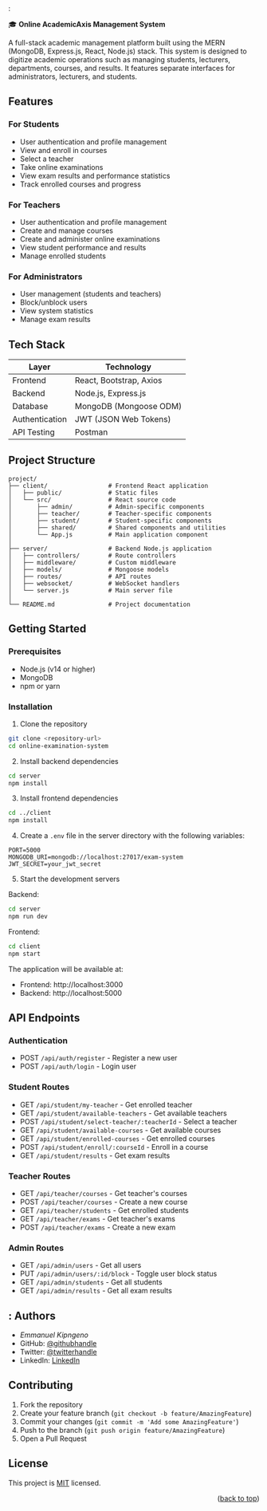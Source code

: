 :

🎓 **Online AcademicAxis Management System**


A full-stack academic management platform built using the MERN (MongoDB, Express.js, React, Node.js) stack. This system is designed to digitize academic operations such as managing students, lecturers, departments, courses, and results. It features separate interfaces for administrators, lecturers, and students.

## Features

### For Students
- User authentication and profile management
- View and enroll in courses
- Select a teacher
- Take online examinations
- View exam results and performance statistics
- Track enrolled courses and progress

### For Teachers
- User authentication and profile management
- Create and manage courses
- Create and administer online examinations
- View student performance and results
- Manage enrolled students

### For Administrators
- User management (students and teachers)
- Block/unblock users
- View system statistics
- Manage exam results

## Tech Stack

| Layer          | Technology              |
| -------------- | ----------------------- |
| Frontend       | React, Bootstrap, Axios |
| Backend        | Node.js, Express.js     |
| Database       | MongoDB (Mongoose ODM)  |
| Authentication | JWT (JSON Web Tokens)   |
| API Testing    | Postman                 |


## Project Structure

```
project/
├── client/                 # Frontend React application
│   ├── public/             # Static files
│   └── src/                # React source code
│       ├── admin/          # Admin-specific components
│       ├── teacher/        # Teacher-specific components
│       ├── student/        # Student-specific components
│       ├── shared/         # Shared components and utilities
│       └── App.js          # Main application component
│
├── server/                 # Backend Node.js application
│   ├── controllers/        # Route controllers
│   ├── middleware/         # Custom middleware
│   ├── models/             # Mongoose models
│   ├── routes/             # API routes
│   ├── websocket/          # WebSocket handlers
│   └── server.js           # Main server file
│
└── README.md               # Project documentation
```

## Getting Started

### Prerequisites
- Node.js (v14 or higher)
- MongoDB
- npm or yarn

### Installation

1. Clone the repository
```bash
git clone <repository-url>
cd online-examination-system
```

2. Install backend dependencies
```bash
cd server
npm install
```

3. Install frontend dependencies
```bash
cd ../client
npm install
```

4. Create a `.env` file in the server directory with the following variables:
```
PORT=5000
MONGODB_URI=mongodb://localhost:27017/exam-system
JWT_SECRET=your_jwt_secret
```

5. Start the development servers

Backend:
```bash
cd server
npm run dev
```

Frontend:
```bash
cd client
npm start
```

The application will be available at:
- Frontend: http://localhost:3000
- Backend: http://localhost:5000

## API Endpoints

### Authentication
- POST `/api/auth/register` - Register a new user
- POST `/api/auth/login` - Login user

### Student Routes
- GET `/api/student/my-teacher` - Get enrolled teacher
- GET `/api/student/available-teachers` - Get available teachers
- POST `/api/student/select-teacher/:teacherId` - Select a teacher
- GET `/api/student/available-courses` - Get available courses
- GET `/api/student/enrolled-courses` - Get enrolled courses
- POST `/api/student/enroll/:courseId` - Enroll in a course
- GET `/api/student/results` - Get exam results

### Teacher Routes
- GET `/api/teacher/courses` - Get teacher's courses
- POST `/api/teacher/courses` - Create a new course
- GET `/api/teacher/students` - Get enrolled students
- GET `/api/teacher/exams` - Get teacher's exams
- POST `/api/teacher/exams` - Create a new exam

### Admin Routes
- GET `/api/admin/users` - Get all users
- PUT `/api/admin/users/:id/block` - Toggle user block status
- GET `/api/admin/students` - Get all students
- GET `/api/admin/results` - Get all exam results


## : Authors <a name="authors"></a>
- *Emmanuel Kipngeno*
- GitHub: [@githubhandle](https://github.com/kkmanuu)
- Twitter: [@twitterhandle](https://twitter.com/kkmanuu)
- LinkedIn: [LinkedIn](https://www.linkedin.com/in/emmanuel-kipngeno-879370242/)
## Contributing

1. Fork the repository
2. Create your feature branch (`git checkout -b feature/AmazingFeature`)
3. Commit your changes (`git commit -m 'Add some AmazingFeature'`)
4. Push to the branch (`git push origin feature/AmazingFeature`)
5. Open a Pull Request

## License

This project is [MIT](./LICENSE.md) licensed.
<p align="right">(<a href="#readme-top">back to top</a>)</p>
